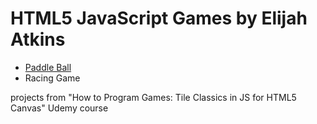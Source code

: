 
<html lang="en">
  <head>
    <meta name="viewport" content="width=device-width, initial-scale=1.0" />
    <meta content="text/html;charset=utf-8" http-equiv="Content-Type" />
    <meta content="utf-8" http-equiv="encoding" />
    <title>HTML 5 JavaScript Games - Elijah Atkins</title>
    <link rel="stylesheet" href="style.css">
    <link href="https://fonts.googleapis.com/css?family=Zilla+Slab&display=swap" rel="stylesheet">
    
  </head>
  <body>
  <h1>HTML5 JavaScript Games by Elijah Atkins</h1>
    <ul>
      <li><a href="paddle-ball.html">Paddle Ball</a></li>
      <li><a href="racing-game.html"></a>Racing Game</li>
    </ul>
        <p>projects from  "How to Program Games: Tile Classics in JS for HTML5 Canvas" Udemy course</p>
  </body>
</html>
